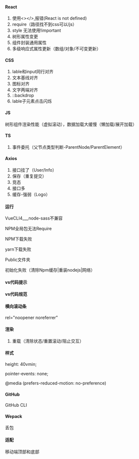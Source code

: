 #### React

1. 使用<></>,报错(React is not defined)
2. require（路径找不到css可以/js）
3. style 无法使用!important
4. 树形属性变更
5. 组件封装通用属性
6. 多级响应式属性更新（数组/对象/不可变更新）

#### CSS

1. lable和input同行对齐
2. 文本基线对齐
3. 图标对齐
4. 文字两端对齐
5. ::backdrop
6. lable子元素点击闪烁

#### JS

树形组件渲染性能（虚拟滚动），数据加载大缓慢（懒加载/展开加载）

#### TS

1. 事件委托（父节点类型判断-ParentNode/ParentElement）

#### Axios

1. 接口挂了（User/Info）
2. 保存（重复提交）
3. 竞态
4. 接口多
5. 缓存-强弱（Logo）

#### 运行

VueCLI4___node-sass不兼容

NPM全局包无法Require

NPM下载失败

yarn下载失败

Public文件夹

初始化失败（清除Npm缓存|重装nodejs|网络）

#### vs代码提示

#### vs代码规范

#### 横向滚动条

rel="noopener noreferrer"

#### 渲染

1. 重载（清除状态/重置滚动/阻止交互）

#### 样式

height: 40vmin;

pointer-events: none;

@media (prefers-reduced-motion: no-preference)

#### GitHub

GitHub CLI

#### Wepack

丢包

#### 适配

移动端顶部和底部